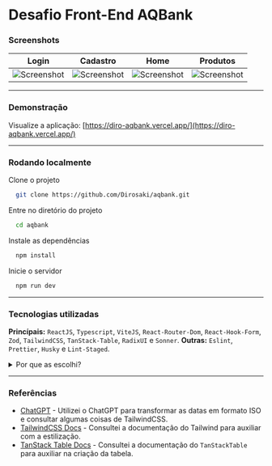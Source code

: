 # Desafio Front-End AQBank

### Screenshots

| Login                                        | Cadastro                                     | Home                                         | Produtos                                     |
| -------------------------------------------- | -------------------------------------------- | -------------------------------------------- | -------------------------------------------- |
| ![Screenshot](https://imgur.com/fgbHQ7e.png) | ![Screenshot](https://imgur.com/JbnYy8E.png) | ![Screenshot](https://imgur.com/KwSMPXN.png) | ![Screenshot](https://imgur.com/C57Qr7Z.png) |

---

### Demonstração

Visualize a aplicação:
[https://diro-aqbank.vercel.app/](https://diro-aqbank.vercel.app/)

---

### Rodando localmente

Clone o projeto

```bash
  git clone https://github.com/Dirosaki/aqbank.git
```

Entre no diretório do projeto

```bash
  cd aqbank
```

Instale as dependências

```bash
  npm install
```

Inicie o servidor

```bash
  npm run dev
```

---

### Tecnologias utilizadas

**Princípais:** `ReactJS`, `Typescript`, `ViteJS`, `React-Router-Dom`, `React-Hook-Form`, `Zod`, `TailwindCSS`, `TanStack-Table`, `RadixUI` e `Sonner`.
**Outras:** `Eslint`, `Prettier`, `Husky` e `Lint-Staged`.

<details>
<summary>Por que as escolhi?</summary>

- `typescript`: Hoje em dia eu quase não vejo código "javascript", quando vejo é legado, possuo bastante experiência com `typescript` o que me deixa bem confortável e ajuda bastante na codificação.
- `react-hook-form`: Sintaxe mais simples, mais performático e o `formik` caiu no esquecimento.
- `tailwindCSS`: Quando se fala de produtividade acho que esta biblioteca se sobressai muito em relação ao `styled-components`, apesar de ter mais experiência com styled-components, estou optando por tailwindCSS em todos os projetos novos.
- `react-router-dom`: Quando se fala de roteamento definitivamente essa é a biblioteca mais utilizada e com maior comunidade, além de me sentir totalmente confortável com ela.
- `tanstack-table`: Essa é com certeza a melhor biblioteca para se trabalhar com tabelas, apesar de um pouco complexa, tem coisas na sintaxe que nunca nem cheguei a usar.

</details>

---

### Referências

- [ChatGPT](https://chat.openai.com/) - Utilizei o ChatGPT para transformar as datas em formato ISO e consultar algumas coisas de TailwindCSS.
- [TailwindCSS Docs](https://tailwindcss.com/docs) - Consultei a documentação do Tailwind para auxiliar com a estilização.
- [TanStack Table Docs](https://tanstack.com/table/latest/docs) - Consultei a documentação do `TanStackTable` para auxiliar na criação da tabela.
